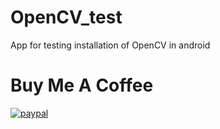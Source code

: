 # OpenCV_test
App for testing installation of OpenCV in android

# Buy Me A Coffee

[![paypal](https://www.paypalobjects.com/en_US/i/btn/btn_donateCC_LG.gif)](https://www.paypal.com/cgi-bin/webscr?cmd=_s-xclick&hosted_button_id=PPXTF24LWH86U)
